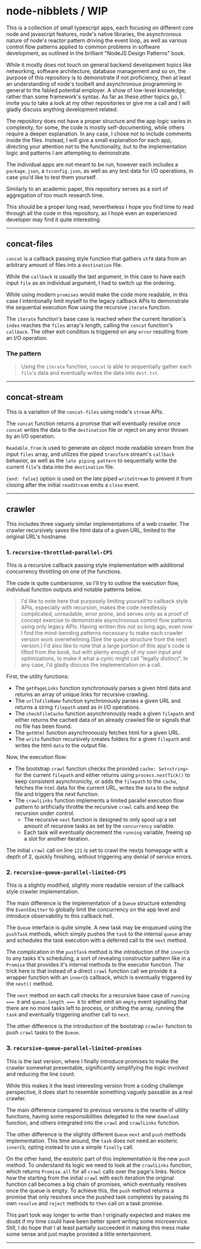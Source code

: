 # node-nibblets / WIP

This is a collection of small typescript apps, each focusing on different core node and javascript features, node's native libraries, the asynchronous nature of node's reactor pattern driving the event loop, as well as various control flow patterns applied to common problems in software development, as outlined in the brilliant "NodeJS Design Patterns" book.

While it mostly does not touch on general backend development topics like networking, software architecture, database management and so on, the purpose of this repository is to demonstrate if not proficiency, then at least an understanding of node's toolbelt and asynchronous programming in general to the fabled potential employer. A show of low-level knowledge, rather than some framework's syntax. As far as these other topics go, I invite you to take a look at my other repositories or give me a call and I will gladly discuss anything development related. 

The repository does not have a proper structure and the app logic varies in complexity, for some, the code is mostly self-documenting, while others require a deeper explanation. In any case, I chose not to include comments inside the files. Instead, I will give a small explanation for each app, directing your attention not to the functionality, but to the implementation logic and patterns I am attempting to demonstrate.

The individual apps are not meant to be run, however each includes a `package.json`, a `tsconfig.json`, as well as any test data for I/O operations, in case you'd like to test them yourself.

Similarly to an academic paper, this repository serves as a sort of aggregation of too much research time. 

This should be a proper long read, nevertheless I hope you find time to read through all the code in this repository, as I hope even an experienced developer may find it quite interesting.

_____

## concat-files

`concat` is a callback passing style function that gathers `utf8` data from an arbitrary amount of files into a `destination` file.

While the `callback` is usually the last argument, in this case to have each input `file` as an individual argument, I had to switch up the ordering. 

While using modern `promises` would make the code more readable, in this case I intentionally limit myself to the legacy callback APIs to demonstrate the sequential execution flow using the recursive `iterate` function. 

The `iterate` function's  base case is reached when the current iteration's `index` reaches the `files` array's length, calling the `concat` function's `callback`. The other exit condition is triggered on any `error` resulting from an I/O operation.

### The pattern 

>Using the `iterate` function, `concat` is able to sequentially gather each `file`'s data and eventually writes the data into `dest.txt`.

_____

## concat-stream

This is a variation of the `concat-files` using node's `stream` APIs.

The `concat` function returns a promise that will eventually resolve once `concat` writes the data to the `destination` file or reject on any error thrown by an I/O operation. 

`Readable.from` is used to generate an object mode readable stream from the input `files` array, and utilizes the piped `transform` stream's `callback` behavior, as well as the `late piping pattern` to sequentially write the current `file`'s data into the `destination` file.

`{end: false}` option is used on the late piped `writeStream` to prevent it from closing after the initial `readStream` emits a `close` event. 

_____

## crawler

This includes three vaguely similar implementations of a web crawler. The crawler recursively saves the html data of a given URL, limited to the original URL's hostname. 

### 1. `recursive-throttled-parallel-CPS`

This is a recursive callback passing style implementation with additional concurrency throttling on one of the functions.

The code is quite cumbersome, so I'll try to outline the execution flow, individual function outputs and notable patterns below.

>I'd like to note here that purposely limiting yourself to callback style APIs, especially with recursion, makes the code needlessly complicated, unreadable, error prone, and serves only as a proof of concept exercise to demonstrate asynchronous control flow patterns   using only legacy APIs.
>Having written this not so long ago, even now I find the mind-bending patterns necessary to make each crawler version work overwhelming.(See the queue structure from the next version.) 
>I'd also like to note that a large portion of this app's code is lifted from the book, but with plenty enough of my own input and optimizations, to make it what a cynic might call "legally distinct". In any case, I'd gladly discuss the implementation on a call.

First, the utility functions:
* The `getPageLinks` function synchronously parses a given html data and returns an array of unique links for recursive crawling.
* The `urlToFileName` function synchronously parses a given URL and returns a string `filepath` used as in I/O operations.
* The `checkFileCache` function asynchronously reads a given `filepath` and either returns the cached data of an already crawled file or signals that no file has been found.
* The `getHtml` function asynchronously fetches html for a given URL.
* The `write` function recursively creates folders for a given `filepath` and writes the html `data` to the output file.

Now, the execution flow:
* The bootstrap `crawl` function checks the provided `cache: Set<string>` for the current `filepath` and either returns using `process.nextTick()` to keep consistent asynchronicity, or adds the `filepath` to the `cache`, fetches the `html` data for the current URL, writes the `data` to the output file and triggers the next function.
* The `crawlLinks` function implements a limited parallel execution flow pattern to artificially throttle the recursive `crawl` calls and keep the recursion under control.
	* The recursive `next` function is designed to only spool up a set amount of recursive tasks as set by the `concurrency` variable.
	* Each task will eventually decrement the `running` variable, freeing up a slot for another iteration.

The initial `crawl` call on line `121` is set to crawl the nextjs homepage with a depth of 2, quickly finishing, without triggering any denial of service errors.

### 2. `recursive-queue-parallel-limited-CPS`

This is a slightly modified, slightly more readable version of the callback style crawler implementation.

The main difference is the implementation of a `Queue` structure extending the `EventEmitter` to globally limit the concurrency on the app level and introduce observability to this callback hell.

The `Queue` interface is quite simple. A new task may be enqueued using the `pushTask` methods, which simply pushes the `task` to the internal `queue` array and schedules the task execution with a deferred call to the `next` method.

The complication in the `pustTask` method is the introduction of the `innerCb` to any tasks it's scheduling, a sort of revealing constructor pattern like in a `Promise` that provides it's internal methods to the executor function. The trick here is that instead of a direct `crawl` function call we provide it a wrapper function with an `innerCb` callback, which is eventually triggered by the `next()` method.

The `next` method on each call checks for a recursive base case of `running === 0` and `queue.length === 0` to either emit an `empty` event signalling that there are no more tasks left to process, or shifting the array, running the `task` and eventually triggering another call to `next`.

The other difference is the introduction of the bootstrap `crawler` function to push `crawl` tasks to the `Queue`. 

### 3. `recursive-queue-parallel-limited-promises`

This is the last version, where I finally introduce promises to make the crawler somewhat presentable, significantly simplifying the logic involved and reducing the line count.

While this makes it the least interesting version from a coding challenge perspective, it does start to resemble something vaguely passable as a real crawler.

The main difference compared to previous versions is the rewrite of utility functions, having some responsibilities delegated to the new `download` function, and others integrated into the `crawl` and `crawlLinks` function.

The other difference is the slightly different `Queue` `next` and `push` methods implementation. This time around, the `task` does not need an esoteric `innerCb`, opting instead to use a simple `finally` call.

On the other hand, the esoteric part of this implementation is the new `push` method. To understand its logic we need to look at the `crawlLinks` function, which returns `Promise.all` for all `crawl` calls over the page's links. Notice how the starting from the initial `crawl` with each iteration the original function call becomes a big chain of promises, which eventually resolves once the queue is empty. To achieve this, the `push` method returns a promise that only resolves once the pushed task completes by passing its own `resolve` and `reject` methods to `then` call on a task promise.

This part took way longer to write than I originally expected and makes me doubt if my time could have been better spent writing some microservice. Still, I do hope that I at least partially succeeded in making this mess make some sense and just maybe provided a little entertainment.

_____
